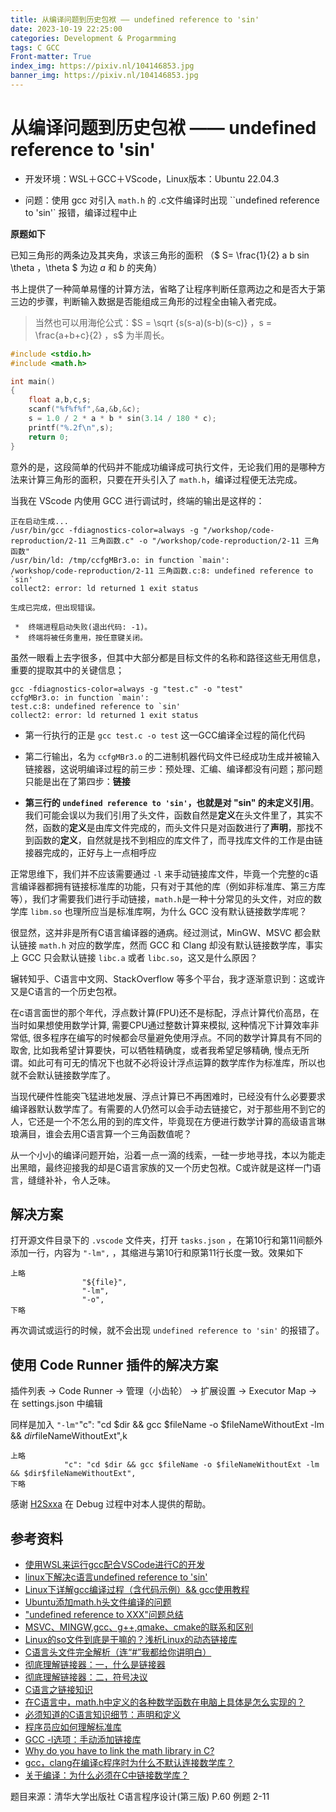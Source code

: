 ```yaml
---
title: 从编译问题到历史包袱 —— undefined reference to 'sin'
date: 2023-10-19 22:25:00
categories: Development & Progarmming
tags: C GCC
Front-matter: True
index_img: https://pixiv.nl/104146853.jpg
banner_img: https://pixiv.nl/104146853.jpg
---
```


# 从编译问题到历史包袱 —— undefined reference to 'sin'

- 开发环境：WSL＋GCC＋VScode，Linux版本：Ubuntu 22.04.3


- 问题：使用 gcc 对引入 `math.h` 的 .c文件编译时出现 ``undefined reference to 'sin'` 报错，编译过程中止

**原题如下**


已知三角形的两条边及其夹角，求该三角形的面积 （$ S= \frac{1}{2} a b sin \theta ，\theta  $ 为边 $a$ 和 $b$ 的夹角）

书上提供了一种简单易懂的计算方法，省略了让程序判断任意两边之和是否大于第三边的步骤，判断输入数据是否能组成三角形的过程全由输入者完成。

>当然也可以用海伦公式：$S = \sqrt {s(s-a)(s-b)(s-c)} ，s = \frac{a+b+c}{2}  ，s$ 为半周长。

```c
#include <stdio.h>
#include <math.h>

int main()
{
    float a,b,c,s;
    scanf("%f%f%f",&a,&b,&c);
    s = 1.0 / 2 * a * b * sin(3.14 / 180 * c);
    printf("%.2f\n",s);
    return 0;
}
```

意外的是，这段简单的代码并不能成功编译成可执行文件，无论我们用的是哪种方法来计算三角形的面积，只要在开头引入了 `math.h`，编译过程便无法完成。

当我在 VScode 内使用 GCC 进行调试时，终端的输出是这样的：

```
正在启动生成...
/usr/bin/gcc -fdiagnostics-color=always -g "/workshop/code-reproduction/2-11 三角函数.c" -o "/workshop/code-reproduction/2-11 三角函数"
/usr/bin/ld: /tmp/ccfgMBr3.o: in function `main':
/workshop/code-reproduction/2-11 三角函数.c:8: undefined reference to `sin'
collect2: error: ld returned 1 exit status

生成已完成，但出现错误。

 *  终端进程启动失败(退出代码: -1)。 
 *  终端将被任务重用，按任意键关闭。 
```

虽然一眼看上去字很多，但其中大部分都是目标文件的名称和路径这些无用信息，重要的提取其中的关键信息；

```
gcc -fdiagnostics-color=always -g "test.c" -o "test"
ccfgMBr3.o: in function `main':
test.c:8: undefined reference to `sin'
collect2: error: ld returned 1 exit status
```

- 第一行执行的正是 `gcc test.c -o test` 这一GCC编译全过程的简化代码

- 第二行输出，名为 `ccfgMBr3.o` 的二进制机器代码文件已经成功生成并被输入链接器，这说明编译过程的前三步：预处理、汇编、编译都没有问题；那问题只能是出在了第四步：**链接**

- **第三行的 `undefined reference to 'sin'`，也就是对 "sin" 的未定义引用**。我们可能会误以为我们引用了头文件，函数自然是**定义**在头文件里了，其实不然，函数的**定义**是由库文件完成的，而头文件只是对函数进行了**声明**，那找不到函数的**定义**，自然就是找不到相应的库文件了，而寻找库文件的工作是由链接器完成的，正好与上一点相呼应

正常思维下，我们并不应该需要通过 `-l` 来手动链接库文件，毕竟一个完整的c语言编译器都拥有链接标准库的功能，只有对于其他的库（例如非标准库、第三方库等），我们才需要我们进行手动链接，`math.h`是一种十分常见的头文件，对应的数学库 `libm.so` 也理所应当是标准库啊，为什么 GCC 没有默认链接数学库呢？

很显然，这并非是所有C语言编译器的通病。经过测试，MinGW、MSVC 都会默认链接 `math.h` 对应的数学库，然而 GCC 和 Clang 却没有默认链接数学库，事实上 GCC 只会默认链接 `libc.a` 或者 `libc.so`，这又是什么原因？

辗转知乎、C语言中文网、StackOverflow 等多个平台，我才逐渐意识到：这或许又是C语言的一个历史包袱。

在c语言面世的那个年代，浮点数计算(FPU)还不是标配，浮点计算代价高昂，在当时如果想使用数学计算, 需要CPU通过整数计算来模拟, 这种情况下计算效率非常低, 很多程序在编写的时候都会尽量避免使用浮点。不同的数学计算具有不同的取舍, 比如我希望计算要快，可以牺牲精确度，或者我希望足够精确, 慢点无所谓。如此可有可无的情况下也就不必将设计浮点运算的数学库作为标准库，所以也就不会默认链接数学库了。

当现代硬件性能突飞猛进地发展、浮点计算已不再困难时，已经没有什么必要要求编译器默认数学库了。有需要的人仍然可以会手动去链接它，对于那些用不到它的人，它还是一个不怎么用的到的库文件，毕竟现在方便进行数学计算的高级语言琳琅满目，谁会去用C语言算一个三角函数值呢？

从一个小小的编译问题开始，沿着一点一滴的线索，一硅一步地寻找，本以为能走出黑暗，最终迎接我的却是C语言家族的又一个历史包袱。C或许就是这样一门语言，缝缝补补，令人乏味。

## 解决方案

打开源文件目录下的 `.vscode` 文件夹，打开 `tasks.json` ，在第10行和第11间额外添加一行，内容为 `"-lm",` ，其缩进与第10行和原第11行长度一致。效果如下

```
上略
                "${file}",
                "-lm",
                "-o",
下略
```

再次调试或运行的时候，就不会出现 ``undefined reference to 'sin'`` 的报错了。

## 使用 Code Runner 插件的解决方案

插件列表 -> Code Runner -> 管理（小齿轮） -> 扩展设置 -> Executor Map -> 在 settings.json 中编辑

同样是加入 `"-lm"`"c": "cd $dir && gcc $fileName -o $fileNameWithoutExt -lm && $dir$fileNameWithoutExt",k

```
上略
            "c": "cd $dir && gcc $fileName -o $fileNameWithoutExt -lm && $dir$fileNameWithoutExt",
下略
```

感谢 [H2Sxxa](https://github.com/H2Sxxa) 在 Debug 过程中对本人提供的帮助。

## 参考资料

- [使用WSL来运行gcc配合VSCode进行C的开发](https://blog.h2sxxa.eu.org/2023/08/10/wsl-gcc-vscode/)
- [linux下解决c语言undefined reference to 'sin'](https://blog.csdn.net/mhhyoucom/article/details/19156481)
- [Linux下详解gcc编译过程（含代码示例）&& gcc使用教程](https://blog.csdn.net/weixin_47826078/article/details/120474122) 
- [Ubuntu添加math.h头文件编译的问题](https://blog.csdn.net/zhenguo26/article/details/79432140)
- ["undefined reference to XXX"问题总结](https://zhuanlan.zhihu.com/p/81681440)
- [MSVC、MINGW,gcc、g++,qmake、cmake的联系和区别](https://www.zhihu.com/question/333560253)
- [Linux的so文件到底是干嘛的？浅析Linux的动态链接库](https://www.zhihu.com/tardis/zm/art/235551437)
- [C语言头文件完全解析（连“#”我都给你讲明白）](https://blog.csdn.net/CRAZY_eyes/article/details/104868178)
- [彻底理解链接器：一，什么是链接器](https://zhuanlan.zhihu.com/p/369036368)
- [彻底理解链接器：二，符号决议](https://zhuanlan.zhihu.com/p/369039101)
- [C语言之链接知识](https://blog.csdn.net/u010650845/article/details/90413038)
- [在C语言中，math.h中定义的各种数学函数在电脑上具体是怎么实现的？](https://www.zhihu.com/question/21914131)
- [必须知道的C语言知识细节：声明和定义](https://zhuanlan.zhihu.com/p/162578969)
- [程序员应如何理解标准库](https://zhuanlan.zhihu.com/p/191613862)
- [GCC -l选项：手动添加链接库](https://c.biancheng.net/view/2382.html)
- [Why do you have to link the math library in C?](https://stackoverflow.com/questions/1033898/why-do-you-have-to-link-the-math-library-in-c)
- [gcc，clang在编译c程序时为什么不默认连接数学库？](https://www.zhihu.com/question/493038432)
- [关于编译：为什么必须在C中链接数学库？](https://www.codenong.com/1033898/)

题目来源：清华大学出版社 C语言程序设计(第三版) P.60 例题 2-11

